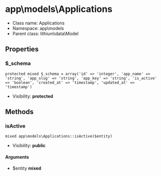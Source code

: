 app\models\Applications
===============






* Class name: Applications
* Namespace: app\models
* Parent class: lithium\data\Model





Properties
----------


### $_schema

    protected mixed $_schema = array('id' => 'integer', 'app_name' => 'string', 'app_slug' => 'string', 'app_key' => 'string', 'is_active' => 'boolean', 'created_at' => 'timestamp', 'updated_at' => 'timestamp')





* Visibility: **protected**


Methods
-------


### isActive

    mixed app\models\Applications::isActive($entity)





* Visibility: **public**


#### Arguments
* $entity **mixed**


